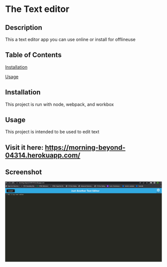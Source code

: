 # The Text editor

## Description
This a text editor app you can use online or install for offlineuse

## Table of Contents
[Installation](#installation)

[Usage](#usage)


## Installation
This project is run with node, webpack, and workbox

## Usage
This project is intended to be used to edit text

## Visit it here: https://morning-beyond-04314.herokuapp.com/

## Screenshot
![generatormockup](https://github.com/alylmeier/text-editor/blob/main/Screenshot%202023-04-18%20154430.png)
